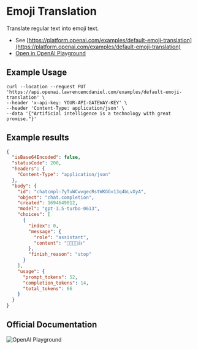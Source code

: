 # Emoji Translation

Translate regular text into emoji text.

- See [https://platform.openai.com/examples/default-emoji-translation](https://platform.openai.com/examples/default-emoji-translation)
- [Open in OpenAI Playground](https://platform.openai.com/playground/p/default-emoji-translation)

## Example Usage

```console
curl --location --request PUT 'https://api.openai.lawrencemcdaniel.com/examples/default-emoji-translation' \
--header 'x-api-key: YOUR-API-GATEWAY-KEY' \
--header 'Content-Type: application/json' \
--data '{"Artificial intelligence is a technology with great promise."}'
```

## Example results

```json
{
  "isBase64Encoded": false,
  "statusCode": 200,
  "headers": {
    "Content-Type": "application/json"
  },
  "body": {
    "id": "chatcmpl-7yTuWCwvgecRstWKGGv13q4bLvXyA",
    "object": "chat.completion",
    "created": 1694649012,
    "model": "gpt-3.5-turbo-0613",
    "choices": [
      {
        "index": 0,
        "message": {
          "role": "assistant",
          "content": "🤖🧠💡🌟👍"
        },
        "finish_reason": "stop"
      }
    ],
    "usage": {
      "prompt_tokens": 52,
      "completion_tokens": 14,
      "total_tokens": 66
    }
  }
}
```

## Official Documentation

![OpenAI Playground](https://raw.githubusercontent.com/FullStackWithLawrence/aws-openai/main/doc/img/examples/example-04-emoji-translation.png "OpenAI Playground")
